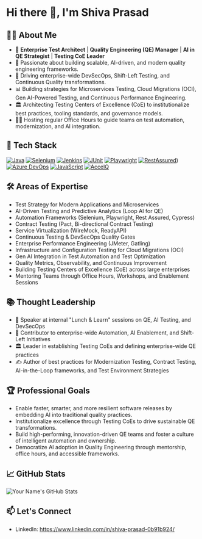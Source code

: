 # Hi there 👋, I'm Shiva Prasad 

## 👨‍💻 About Me
- 🎯 **Enterprise Test Architect** | **Quality Engineering (QE) Manager** | **AI in QE Strategist** | **Testing CoE Leader**
- 🏢 Passionate about building scalable, AI-driven, and modern quality engineering frameworks.
- 🚀 Driving enterprise-wide DevSecOps, Shift-Left Testing, and Continuous Quality transformations.
-  📊 Building strategies for Microservices Testing, Cloud Migrations (OCI), Gen AI-Powered Testing, and Continuous Performance Engineering.
- 🏛️ Architecting Testing Centers of Excellence (CoE) to institutionalize best practices, tooling standards, and governance models.
- 🧑‍🏫 Hosting regular Office Hours to guide teams on test automation, modernization, and AI integration.

## 🚀 Tech Stack

[![Java](https://img.shields.io/badge/Java-%23f7b731?style=for-the-badge&logo=java&logoColor=white)](https://www.java.com)
[![Selenium](https://img.shields.io/badge/Selenium-%2344b9f0?style=for-the-badge&logo=selenium&logoColor=white)](https://www.selenium.dev)
[![Jenkins](https://img.shields.io/badge/Jenkins-%23f7b731?style=for-the-badge&logo=jenkins&logoColor=white)](https://www.jenkins.io)
[![JUnit](https://img.shields.io/badge/JUnit-%23ffb6c1?style=for-the-badge&logo=junit&logoColor=white)](https://junit.org)
[![Playwright](https://img.shields.io/badge/Playwright-%23487d5e?style=for-the-badge&logo=playwright&logoColor=white)](https://playwright.dev)
[![RestAssured](https://img.shields.io/badge/RestAssured-%2331c1e0?style=for-the-badge&logo=RestAssured&logoColor=white)](https://rest-assured.io/))
[![Azure DevOps](https://img.shields.io/badge/Azure_DevOps-%23428bc1?style=for-the-badge&logo=azuredevops&logoColor=white)](https://azure.microsoft.com/en-us/services/devops/)
[![JavaScript](https://img.shields.io/badge/JavaScript-%23f7b731?style=for-the-badge&logo=javascript&logoColor=white)](https://www.javascript.com)
[![AccelQ](https://img.shields.io/badge/AccelQ-%2397b7cc?style=for-the-badge&logo=accelq&logoColor=white)](https://www.accelq.com)


## 🛠 Areas of Expertise
- Test Strategy for Modern Applications and Microservices
- AI-Driven Testing and Predictive Analytics (Loop AI for QE)
- Automation Frameworks (Selenium, Playwright, Rest Assured, Cypress)
- Contract Testing (Pact, Bi-directional Contract Testing)
- Service Virtualization (WireMock, ReadyAPI)
- Continuous Testing & DevSecOps Quality Gates
- Enterprise Performance Engineering (JMeter, Gatling)
- Infrastructure and Configuration Testing for Cloud Migrations (OCI)
- Gen AI Integration in Test Automation and Test Optimization
- Quality Metrics, Observability, and Continuous Improvement
- Building Testing Centers of Excellence (CoE) across large enterprises
- Mentoring Teams through Office Hours, Workshops, and Enablement Sessions

## 📚 Thought Leadership
- 📢 Speaker at internal "Lunch & Learn" sessions on QE, AI Testing, and DevSecOps
- 🧠 Contributor to enterprise-wide Automation, AI Enablement, and Shift-Left Initiatives
- 🏛️ Leader in establishing Testing CoEs and defining enterprise-wide QE practices
- ✍️ Author of best practices for Modernization Testing, Contract Testing, AI-in-the-Loop frameworks, and Test Environment Strategies

## 🏆 Professional Goals
- Enable faster, smarter, and more resilient software releases by embedding AI into traditional quality practices.
- Institutionalize excellence through Testing CoEs to drive sustainable QE transformations.
- Build high-performing, innovation-driven QE teams and foster a culture of intelligent automation and ownership.
- Democratize AI adoption in Quality Engineering through mentorship, office hours, and accessible frameworks.

## 📈 GitHub Stats
![Your Name's GitHub Stats](https://github-readme-stats.vercel.app/api?username=shivaprasadhm30&show_icons=true&theme=radical)

## 📫 Let's Connect
- LinkedIn: https://www.linkedin.com/in/shiva-prasad-0b91b924/
